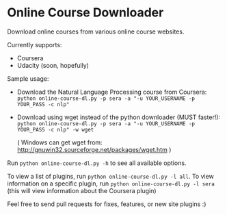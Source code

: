 Online Course Downloader
================

Download online courses from various online course websites.

Currently supports:
 * Coursera 
 * Udacity (soon, hopefully)

Sample usage:

*	Download the Natural Language Processing course from Coursera:
	`python online-course-dl.py -p sera -a "-u YOUR_USERNAME -p YOUR_PASS -c nlp"`

*	Download using wget instead of the python downloader (MUST faster!):
	`python online-course-dl.py -p sera -a "-u YOUR_USERNAME -p YOUR_PASS -c nlp" -w wget`

	( Windows can get wget from: http://gnuwin32.sourceforge.net/packages/wget.htm )

Run `python online-course-dl.py -h` to see all available options.

To view a list of plugins, run `python online-course-dl.py -l all`. To view information on a specific plugin, run `python online-course-dl.py -l sera` (this will view information about the Coursera plugin)



Feel free to send pull requests for fixes, features, or new site plugins :)
